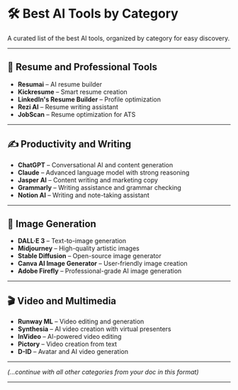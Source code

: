# 🛠 Best AI Tools by Category

A curated list of the best AI tools, organized by category for easy discovery.

---

## 📄 Resume and Professional Tools
- **Resumai** – AI resume builder  
- **Kickresume** – Smart resume creation  
- **LinkedIn's Resume Builder** – Profile optimization  
- **Rezi AI** – Resume writing assistant  
- **JobScan** – Resume optimization for ATS

---

## ✍ Productivity and Writing
- **ChatGPT** – Conversational AI and content generation  
- **Claude** – Advanced language model with strong reasoning  
- **Jasper AI** – Content writing and marketing copy  
- **Grammarly** – Writing assistance and grammar checking  
- **Notion AI** – Writing and note-taking assistant  

---

## 🎨 Image Generation
- **DALL·E 3** – Text-to-image generation  
- **Midjourney** – High-quality artistic images  
- **Stable Diffusion** – Open-source image generator  
- **Canva AI Image Generator** – User-friendly image creation  
- **Adobe Firefly** – Professional-grade AI image generation  

---

## 🎬 Video and Multimedia
- **Runway ML** – Video editing and generation  
- **Synthesia** – AI video creation with virtual presenters  
- **InVideo** – AI-powered video editing  
- **Pictory** – Video creation from text  
- **D-ID** – Avatar and AI video generation  

---

*(...continue with all other categories from your doc in this format)*

---
